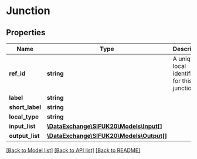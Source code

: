 # Junction

## Properties
Name | Type | Description | Notes
------------ | ------------- | ------------- | -------------
**ref_id** | **string** | A unique local identifier for this junction | 
**label** | **string** |  | 
**short_label** | **string** |  | 
**local_type** | **string** |  | [optional] 
**input_list** | [**\DataExchange\SIFUK20\Models\Input[]**](Input.md) |  | 
**output_list** | [**\DataExchange\SIFUK20\Models\Output[]**](Output.md) |  | 

[[Back to Model list]](../README.md#documentation-for-models) [[Back to API list]](../README.md#documentation-for-api-endpoints) [[Back to README]](../README.md)



